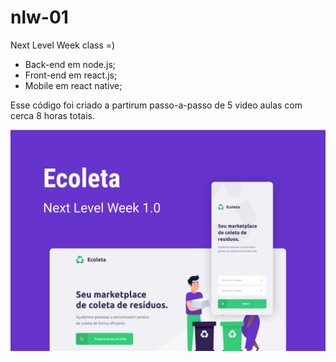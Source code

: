 # nlw-01
Next Level Week class =)

* Back-end em node.js;
* Front-end em react.js;
* Mobile em react native;

Esse código foi criado a partirum passo-a-passo de 5 video aulas com cerca 8 horas totais.

![NLW](https://github.com/joaopaulovb/nlw-01/blob/master/ecoleta-banner.png?raw=true)
